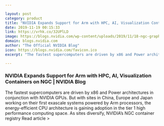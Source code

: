 ```yaml
---

layout: post
category: product
title: "NVIDIA Expands Support for Arm with HPC, AI, Visualization Containers on NGC"
date: 2019-11-19 00:15:33
link: https://vrhk.co/32UPlLD
image: https://blogs.nvidia.com/wp-content/uploads/2019/11/18-ngc-graphic-672x336.png
domain: blogs.nvidia.com
author: "The Official NVIDIA Blog"
icon: https://blogs.nvidia.com/favicon.ico
excerpt: "The fastest supercomputers are driven by x86 and Power architectures in conjunction with NVIDIA GPUs. But with sites in China, Europe and Japan working on their first exascale systems powered by Arm processors, the energy-efficient CPU architecture is gaining adoption in the tier 1 high performance computing space. As sites diversify, NVIDIA’s NGC container registry Read article &gt;"

---
```


### NVIDIA Expands Support for Arm with HPC, AI, Visualization Containers on NGC | NVIDIA Blog

The fastest supercomputers are driven by x86 and Power architectures in conjunction with NVIDIA GPUs. But with sites in China, Europe and Japan working on their first exascale systems powered by Arm processors, the energy-efficient CPU architecture is gaining adoption in the tier 1 high performance computing space. As sites diversify, NVIDIA’s NGC container registry Read article &gt;